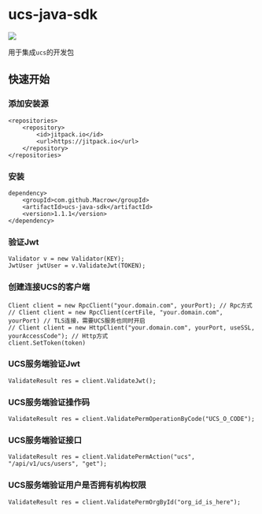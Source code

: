 # ucs-java-sdk
[![](https://jitpack.io/v/Macrow/ucs-java-sdk.svg)](https://jitpack.io/#Macrow/ucs-java-sdk)

用于集成```ucs```的开发包

## 快速开始

### 添加安装源
```
<repositories>
    <repository>
        <id>jitpack.io</id>
        <url>https://jitpack.io</url>
    </repository>
</repositories>
```

### 安装
```
dependency>
    <groupId>com.github.Macrow</groupId>
    <artifactId>ucs-java-sdk</artifactId>
    <version>1.1.1</version>
</dependency>
```

### 验证Jwt
```
Validator v = new Validator(KEY);
JwtUser jwtUser = v.ValidateJwt(TOKEN);
```

### 创建连接UCS的客户端
```
Client client = new RpcClient("your.domain.com", yourPort); // Rpc方式
// Client client = new RpcClient(certFile, "your.domain.com", yourPort) // TLS连接，需要UCS服务也同时开启
// Client client = new HttpClient("your.domain.com", yourPort, useSSL, yourAccessCode"); // Http方式
client.SetToken(token)
```

### UCS服务端验证Jwt
```
ValidateResult res = client.ValidateJwt();
```

### UCS服务端验证操作码
```
ValidateResult res = client.ValidatePermOperationByCode("UCS_O_CODE");
```

### UCS服务端验证接口
```
ValidateResult res = client.ValidatePermAction("ucs", "/api/v1/ucs/users", "get");
```

### UCS服务端验证用户是否拥有机构权限
```
ValidateResult res = client.ValidatePermOrgById("org_id_is_here");
```
